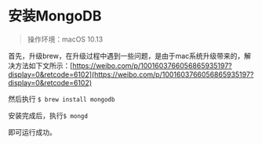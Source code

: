 # 安装MongoDB

> 操作环境：macOS 10.13

首先，升级brew，在升级过程中遇到一些问题，是由于mac系统升级带来的，解决方法如下文所示：[https://weibo.com/p/1001603766056865935197?display=0&retcode=6102](https://weibo.com/p/1001603766056865935197?display=0&retcode=6102)

然后执行 `$ brew install mongodb`

安装完成后，执行`$ mongd`

即可运行成功。

